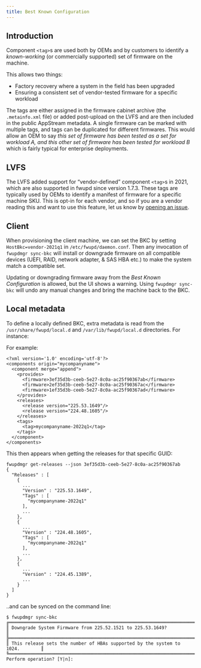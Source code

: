 ```yaml
---
title: Best Known Configuration
---
```


## Introduction

Component `<tag>`s are used both by OEMs and by customers to identify a *known-working* (or
commercially supported) set of firmware on the machine.

This allows two things:

* Factory recovery where a system in the field has been upgraded
* Ensuring a consistent set of vendor-tested firmware for a specific workload

The tags are either assigned in the firmware cabinet archive (the `.metainfo.xml` file) or added
post-upload on the LVFS and are then included in the public AppStream metadata.
A single firmware can be marked with multiple tags, and tags can be duplicated for different
firmwares.
This would allow an OEM to say *this set of firmware has been tested as a set for workload A,
and this other set of firmware has been tested for workload B* which is fairly typical for
enterprise deployments.

## LVFS

The LVFS added support for “vendor-defined” component `<tag>`s in 2021, which are also supported in
fwupd since version 1.7.3.
These tags are typically used by OEMs to identify a manifest of firmware for a specific machine SKU.
This is opt-in for each vendor, and so if you are a vendor reading this and want to use this feature,
let us know by [opening an issue](https://gitlab.com/fwupd/lvfs-website/-/issues).

## Client

When provisioning the client machine, we can set the BKC by setting `HostBkc=vendor-2021q1` in
`/etc/fwupd/daemon.conf`.
Then any invocation of `fwupdmgr sync-bkc` will install or downgrade firmware on all compatible
devices (UEFI, RAID, network adapter, & SAS HBA etc.) to make the system match a compatible set.

Updating or downgrading firmware away from the *Best Known Configuration* is allowed, but the UI
shows a warning.
Using `fwupdmgr sync-bkc` will undo any manual changes and bring the machine back to the BKC.

## Local metadata

To define a locally defined BKC, extra metadata is read from the `/usr/share/fwupd/local.d` and
`/var/lib/fwupd/local.d` directories. For instance:

For example:

    <?xml version='1.0' encoding='utf-8'?>
    <components origin="mycompanyname">
      <component merge="append">
        <provides>
          <firmware>3ef35d3b-ceeb-5e27-8c0a-ac25f90367ab</firmware>
          <firmware>2ef35d3b-ceeb-5e27-8c0a-ac25f90367ac</firmware>
          <firmware>1ef35d3b-ceeb-5e27-8c0a-ac25f90367ad</firmware>
        </provides>
        <releases>
          <release version="225.53.1649"/>
          <release version="224.48.1605"/>
        </releases>
        <tags>
          <tag>mycompanyname-2022q1</tag>
        </tags>
      </component>
    </components>

This then appears when getting the releases for that specific GUID:

    fwupdmgr get-releases --json 3ef35d3b-ceeb-5e27-8c0a-ac25f90367ab
    {
      "Releases" : [
        {
          ...
          "Version" : "225.53.1649",
          "Tags" : [
            "mycompanyname-2022q1"
          ],
          ...
        },
        {
          ...
          "Version" : "224.48.1605",
          "Tags" : [
            "mycompanyname-2022q1"
          ],
          ...
        },
        {
          ...
          "Version" : "224.45.1389",
          ...
        }
      ]
    }

..and can be synced on the command line:

    $ fwupdmgr sync-bkc
    ╔══════════════════════════════════════════════════════════════════════════════╗
    ║ Downgrade System Firmware from 225.52.1521 to 225.53.1649?                   ║
    ╠══════════════════════════════════════════════════════════════════════════════╣
    ║ This release sets the number of HBAs supported by the system to 1024.        ║
    ╚══════════════════════════════════════════════════════════════════════════════╝
    Perform operation? [Y|n]:
